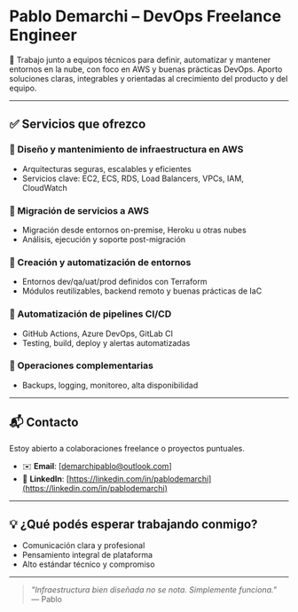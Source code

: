 # Pablo Demarchi – DevOps Freelance Engineer

🚀 Trabajo junto a equipos técnicos para definir, automatizar y mantener entornos en la nube, con foco en AWS y buenas prácticas DevOps.
Aporto soluciones claras, integrables y orientadas al crecimiento del producto y del equipo.

---

## ✅ Servicios que ofrezco

### 🔹 Diseño y mantenimiento de infraestructura en AWS
- Arquitecturas seguras, escalables y eficientes
- Servicios clave: EC2, ECS, RDS, Load Balancers, VPCs, IAM, CloudWatch

### 🔹 Migración de servicios a AWS
- Migración desde entornos on-premise, Heroku u otras nubes
- Análisis, ejecución y soporte post-migración

### 🔹 Creación y automatización de entornos
- Entornos dev/qa/uat/prod definidos con Terraform
- Módulos reutilizables, backend remoto y buenas prácticas de IaC

### 🔹 Automatización de pipelines CI/CD
- GitHub Actions, Azure DevOps, GitLab CI
- Testing, build, deploy y alertas automatizadas

### 🔹 Operaciones complementarias
- Backups, logging, monitoreo, alta disponibilidad

---

## 📬 Contacto

Estoy abierto a colaboraciones freelance o proyectos puntuales.

- ✉️ **Email**: [demarchipablo@outlook.com]
- 💼 **LinkedIn**: [https://linkedin.com/in/pablodemarchi](https://linkedin.com/in/pablodemarchi)

---

## 💡 ¿Qué podés esperar trabajando conmigo?

- Comunicación clara y profesional
- Pensamiento integral de plataforma
- Alto estándar técnico y compromiso

---

> _"Infraestructura bien diseñada no se nota. Simplemente funciona."_  
> — Pablo
